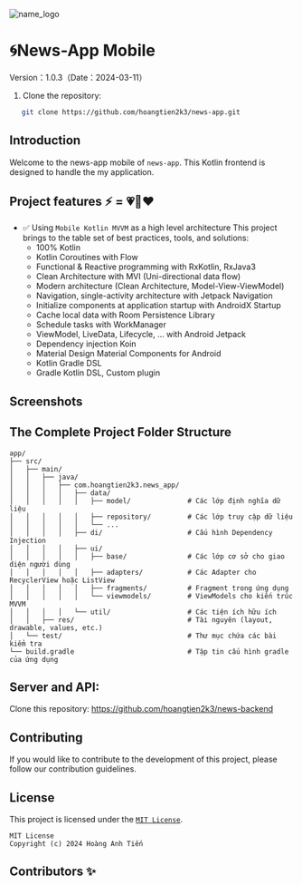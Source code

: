 ![name_logo](https://github.com/hoangtien2k3/news-backend/assets/122768076/78da2bec-7af2-4fd0-929c-8c4b4cdcf33c)

# 🌀News-App Mobile
Version：1.0.3（Date：2024-03-11）

1. Clone the repository:
```bash
   git clone https://github.com/hoangtien2k3/news-app.git
```

## Introduction
Welcome to the news-app mobile of `news-app`. This Kotlin frontend is designed to handle the my application.

## Project features ⚡ = 💗💎❤️
- ✅ Using `Mobile Kotlin MVVM` as a high level architecture
  This project brings to the table set of best practices, tools, and solutions:
  - 100% Kotlin
  - Kotlin Coroutines with Flow
  - Functional & Reactive programming with RxKotlin, RxJava3
  - Clean Architecture with MVI (Uni-directional data flow)
  - Modern architecture (Clean Architecture, Model-View-ViewModel)
  - Navigation, single-activity architecture with Jetpack Navigation
  - Initialize components at application startup with AndroidX Startup
  - Cache local data with Room Persistence Library
  - Schedule tasks with WorkManager
  - ViewModel, LiveData, Lifecycle, ... with Android Jetpack
  - Dependency injection Koin
  - Material Design Material Components for Android
  - Kotlin Gradle DSL
  - Gradle Kotlin DSL, Custom plugin

## Screenshots



## The Complete Project Folder Structure
```text
app/
├── src/
│   ├── main/
│   │   ├── java/
│   │   │   ├── com.hoangtien2k3.news_app/
│   │   │   │   ├── data/
│   │   │   │   │   ├── model/              # Các lớp định nghĩa dữ liệu
│   │   │   │   │   ├── repository/         # Các lớp truy cập dữ liệu
│   │   │   │   │   └── ...
│   │   │   │   ├── di/                     # Cấu hình Dependency Injection
│   │   │   │   ├── ui/
│   │   │   │   │   ├── base/               # Các lớp cơ sở cho giao diện người dùng
│   │   │   │   │   ├── adapters/           # Các Adapter cho RecyclerView hoặc ListView
│   │   │   │   │   ├── fragments/          # Fragment trong ứng dụng
│   │   │   │   │   └── viewmodels/         # ViewModels cho kiến trúc MVVM
│   │   │   │   └── util/                   # Các tiện ích hữu ích
│   │   ├── res/                            # Tài nguyên (layout, drawable, values, etc.)
│   └── test/                               # Thư mục chứa các bài kiểm tra
└── build.gradle                            # Tập tin cấu hình gradle của ứng dụng
```

## Server and API:
Clone this repository: https://github.com/hoangtien2k3/news-backend

## Contributing
If you would like to contribute to the development of this project, please follow our contribution guidelines.

## License
This project is licensed under the [`MIT License`](LICENSE).
```text
MIT License
Copyright (c) 2024 Hoàng Anh Tiến
```

## Contributors ✨

